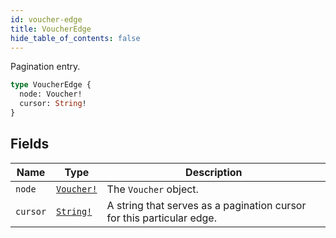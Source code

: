 ```yaml
---
id: voucher-edge
title: VoucherEdge
hide_table_of_contents: false
---
```



Pagination entry.

```graphql
type VoucherEdge {
  node: Voucher!
  cursor: String!
}
```


## Fields

| Name | Type | Description |
| ---- | ---- | ----------- |
| `node` | [`Voucher!`](../../objects/voucher) | The `Voucher` object. |
| `cursor` | [`String!`](../../scalars/string) | A string that serves as a pagination cursor for this particular edge. |






